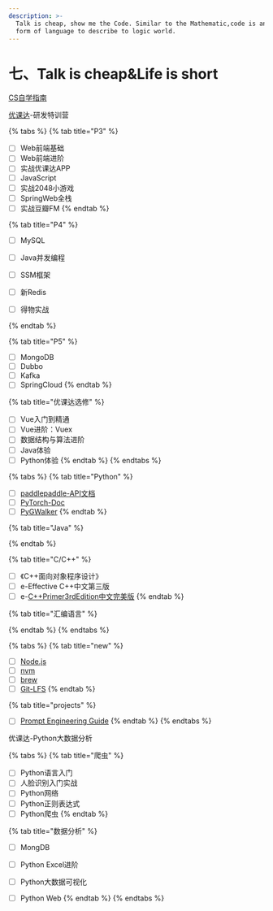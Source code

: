 ```yaml
---
description: >-
  Talk is cheap, show me the Code. Similar to the Mathematic,code is another
  form of language to describe to logic world.
---
```


# 七、Talk is cheap\&Life is short

[CS自学指南](https://csdiy.wiki)

[优课达](https://apps.youkeda.com/learn)-研发特训营

{% tabs %}
{% tab title="P3" %}
* [ ] Web前端基础
* [ ] Web前端进阶
* [ ] 实战优课达APP
* [ ] JavaScript
* [ ] 实战2048小游戏
* [ ] SpringWeb全栈
* [ ] 实战豆瓣FM
{% endtab %}

{% tab title="P4" %}
* [ ] MySQL
* [ ] Java并发编程
* [ ] SSM框架
* [ ] 新Redis
* [ ] 得物实战


{% endtab %}

{% tab title="P5" %}
* [ ] MongoDB
* [ ] Dubbo
* [ ] Kafka
* [ ] SpringCloud
{% endtab %}

{% tab title="优课达选修" %}
* [ ] Vue入门到精通
* [ ] Vue进阶：Vuex
* [ ] 数据结构与算法进阶
* [ ] Java体验
* [ ] Python体验
{% endtab %}
{% endtabs %}

{% tabs %}
{% tab title="Python" %}
* [ ] [paddlepaddle-API文档](https://www.paddlepaddle.org.cn/documentation/docs/zh/api/index\_cn.html)
* [ ] [PyTorch-Doc](https://pytorch.org/docs/stable/index.html)
* [ ] [PyGWalker](https://pypi.org/project/pygwalker/)
{% endtab %}

{% tab title="Java" %}

{% endtab %}

{% tab title="C/C++" %}
* [ ] 《C++面向对象程序设计》
* [ ] e-Effective C++中文第三版
* [ ] e-[C++Primer3rdEdition中文完美版](https://www.aliyundrive.com/s/M2faiAr86Ve)
{% endtab %}

{% tab title="汇编语言" %}

{% endtab %}
{% endtabs %}

{% tabs %}
{% tab title="new" %}
* [ ] [Node.js](http://nodejs.cn/api/)
* [ ] [nvm](https://github.com/nvm-sh/nvm)
* [ ] [brew](https://brew.sh/)
* [ ] [Git-LFS](https://git-lfs.com/)
{% endtab %}

{% tab title="projects" %}
* [ ] [Prompt Engineering Guide](https://github.com/dair-ai/Prompt-Engineering-Guide)
{% endtab %}
{% endtabs %}

优课达-Python大数据分析

{% tabs %}
{% tab title="爬虫" %}
* [ ] Python语言入门
* [ ] 人脸识别入门实战
* [ ] Python网络
* [ ] Python正则表达式
* [ ] Python爬虫
{% endtab %}

{% tab title="数据分析" %}
* [ ] MongDB
* [ ] Python Excel进阶
* [ ] Python大数据可视化
* [ ] Python Web
{% endtab %}
{% endtabs %}

